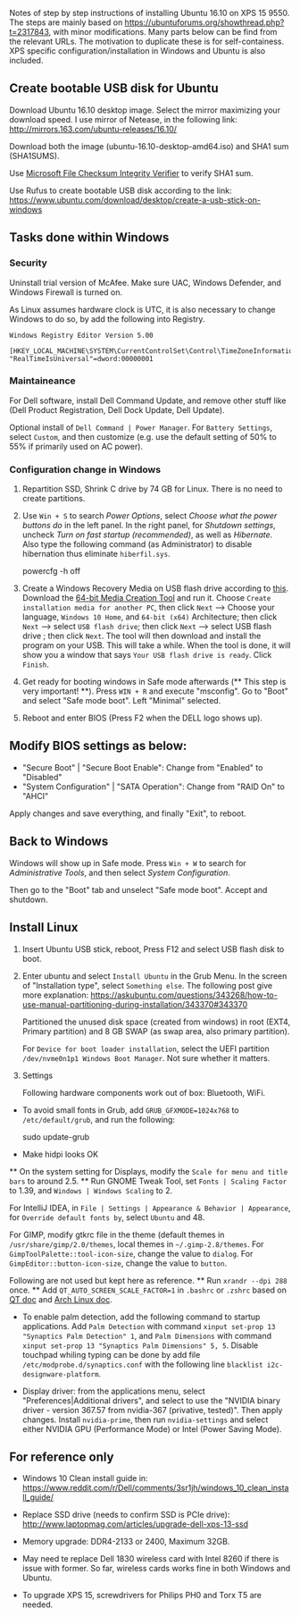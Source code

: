 Notes of step by step instructions of installing Ubuntu 16.10 on XPS
15 9550. The steps are mainly based on
https://ubuntuforums.org/showthread.php?t=2317843, with minor
modifications. Many parts below can be find from the relevant
URLs. The motivation to duplicate these is for self-containess. XPS
specific configuration/installation in Windows and Ubuntu is also
included.

## Create bootable USB disk for Ubuntu

Download Ubuntu 16.10 desktop image. Select the mirror maximizing your download speed.
I use mirror of Netease, in the following link: http://mirrors.163.com/ubuntu-releases/16.10/

Download both the image (ubuntu-16.10-desktop-amd64.iso) and SHA1 sum (SHA1SUMS).

Use [Microsoft File Checksum Integrity Verifier](https://www.microsoft.com/en-us/download/details.aspx?id=11533) to verify SHA1 sum.

Use Rufus to create bootable USB disk according to the link: https://www.ubuntu.com/download/desktop/create-a-usb-stick-on-windows

## Tasks done within Windows

### Security

Uninstall trial version of McAfee. Make sure UAC, Windows Defender, and Windows Firewall is turned on.

As Linux assumes hardware clock is UTC, it is also necessary to change Windows to do so, by add the following into Registry.

    Windows Registry Editor Version 5.00

    [HKEY_LOCAL_MACHINE\SYSTEM\CurrentControlSet\Control\TimeZoneInformation]
    "RealTimeIsUniversal"=dword:00000001

### Maintaineance

For Dell software, install Dell Command Update, and remove other stuff
like (Dell Product Registration, Dell Dock Update, Dell Update).

Optional install of `Dell Command | Power Manager`. For `Battery
Settings`, select `Custom`, and then customize (e.g. use the default
setting of 50% to 55% if primarily used on AC power).

### Configuration change in Windows

1. Repartition SSD, Shrink C drive by 74 GB for Linux. There is no need to create partitions.

2. Use `Win + S` to search *Power Options*, select *Choose what the
   power buttons do* in the left panel. In the right panel, for
   *Shutdown settings*, uncheck *Turn on fast startup (recommended)*,
   as well as *Hibernate*. Also type the following command (as
   Administrator) to disable hibernation thus eliminate
   `hiberfil.sys`.

    powercfg -h off

3. Create a Windows Recovery Media on USB flash drive according to
   [this](https://www.reddit.com/r/Dell/comments/3sr1jh/windows_10_clean_install_guide/).
   Download the [64-bit Media Creation Tool](http://www.microsoft.com/en-us/software-download/windows10)
   and run it. Choose `Create installation media for another PC`,
   then click `Next` --> Choose your language, `Windows 10 Home`, and `64-bit (x64)` Architecture;
   then click `Next` --> select `USB flash drive`;    then click `Next` --> select USB flash drive ;
   then click `Next`. The tool will then download and    install the program on your USB. This will take a while.
   When the tool is done, it will show you a window that says `Your USB flash drive is ready`.
   Click `Finish`.

4. Get ready for booting windows in Safe mode afterwards (** This step is very important! **).
   Press `WIN + R` and execute "msconfig".
   Go to "Boot" and select "Safe mode boot". Left "Minimal" selected.

5. Reboot and enter BIOS (Press F2 when the DELL logo shows up).

## Modify BIOS settings as below:

- "Secure Boot" | "Secure Boot Enable": Change from "Enabled" to "Disabled"
- "System Configuration" | "SATA Operation": Change from "RAID On" to "AHCI"

Apply changes and save everything, and finally "Exit", to reboot.

## Back to Windows

Windows will show up in Safe mode. Press `Win + W` to search for *Administrative Tools*,
and then select *System Configuration*.

Then go to the "Boot" tab and unselect "Safe mode boot". Accept and shutdown.

## Install Linux

1. Insert Ubuntu USB stick, reboot, Press F12 and select USB flash disk to boot.

3. Enter ubuntu and select `Install Ubuntu` in the Grub Menu. In the screen of "Installation type",
   select `Something else`. The following post give more explanation:
   https://askubuntu.com/questions/343268/how-to-use-manual-partitioning-during-installation/343370#343370

   Partitioned the unused disk space (created from windows) in root (EXT4, Primary partition)
   and 8 GB SWAP (as swap area, also primary partition).

   For `Device for boot loader installation`, select the UEFI partition
   `/dev/nvme0n1p1 Windows Boot Manager`. Not sure whether it matters.

4. Settings

   Following hardware components work out of box: Bluetooth, WiFi.

* To avoid small fonts in Grub, add `GRUB_GFXMODE=1024x768` to `/etc/default/grub`, and run the following:

    sudo update-grub

* Make hidpi looks OK

** On the system setting for Displays, modify the `Scale for menu and
title bars` to around 2.5.
** Run GNOME Tweak Tool, set `Fonts | Scaling Factor` to 1.39, and
`Windows | Windows Scaling` to 2.

For IntelliJ IDEA, in `File | Settings | Appearance & Behavior |
Appearance`, for `Override default fonts by`, select `Ubuntu` and 48.

For GIMP, modify gtkrc file in the theme (default themes in
`/usr/share/gimp/2.0/themes`, local themes in `~/.gimp-2.8/themes`.
For `GimpToolPalette::tool-icon-size`, change the value to `dialog`.
For `GimpEditor::button-icon-size`, change the value to `button`.

Following are not used but kept here as reference.
** Run `xrandr --dpi 288` once.
** Add `QT_AUTO_SCREEN_SCALE_FACTOR=1` in `.bashrc` or `.zshrc` based
   on [QT doc](http://doc.qt.io/qt-5/highdpi.html)
   and [Arch Linux doc](https://wiki.archlinux.org/index.php/HiDPI).

* To enable palm detection, add the following command to startup applications.
  Add `Palm Detection` with command `xinput set-prop 13 "Synaptics Palm Detection" 1`,
  and `Palm Dimensions` with command `xinput set-prop 13 "Synaptics Palm Dimensions" 5, 5`.
  Disable touchpad whiling typing can be done by add file `/etc/modprobe.d/synaptics.conf`
  with the following line `blacklist i2c-designware-platform`.

* Display driver: from the applications menu, select "Preferences|Additional drivers",
  and select to use the "NVIDIA binary driver - version 367.57 from nvidia-367 (privative, tested)".
  Then apply changes. Install `nvidia-prime`, then run `nvidia-settings` and
  select either NVIDIA GPU (Performance Mode) or Intel (Power Saving  Mode).

## For reference only

- Windows 10 Clean install guide in:
  https://www.reddit.com/r/Dell/comments/3sr1jh/windows_10_clean_install_guide/

- Replace SSD drive (needs to confirm SSD is PCIe drive):
  http://www.laptopmag.com/articles/upgrade-dell-xps-13-ssd

- Memory upgrade: DDR4-2133 or 2400, Maximum 32GB.

- May need te replace Dell 1830 wireless card with Intel 8260 if there is issue with former.
  So far, wireless cards works fine in both Windows and Ubuntu.

- To upgrade XPS 15, screwdrivers for Philips PH0 and Torx T5 are needed.
